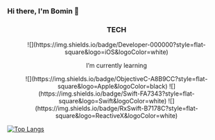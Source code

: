 ### Hi there, I'm Bomin 👋

<h3 align="center"> TECH </h3>
<p align="center"> 
 ![](https://img.shields.io/badge/Developer-000000?style=flat-square&logo=iOS&logoColor=white) 
</p>
<p align="center"> I’m currently learning </p>
<p align="center"> ![](https://img.shields.io/badge/ObjectiveC-A8B9CC?style=flat-square&logo=Apple&logoColor=black) ![](https://img.shields.io/badge/Swift-FA7343?style=flat-square&logo=Swift&logoColor=white) ![](https://img.shields.io/badge/RxSwift-B7178C?style=flat-square&logo=ReactiveX&logoColor=white) </p>

<!--
- 🌱 I’m currently learning <img src="https://img.shields.io/badge/Swift-FA7343?style=flat-square&logo=Swift&logoColor=white"/></a> <img src="https://img.shields.io/badge/ObjectiveC-000000?style=flat-square&logo=Apple&logoColor=white"/></a> <img src="https://img.shields.io/badge/RxSwift-B7178C?style=flat-square&logo=ReactiveX&logoColor=white"/></a> 

 [Objective-C](https://developer.apple.com/library/archive/documentation/Cocoa/Conceptual/ProgrammingWithObjectiveC/Introduction/Introduction.html#//apple_ref/doc/uid/TP40011210-CH1-SW1),  [Swift](https://swift.org),  [RxSwift](https://github.com/ReactiveX/RxSwift) 

**BOMS2/BOMS2** is a ✨ _special_ ✨ repository because its `README.md` (this file) appears on your GitHub profile.

Here are some ideas to get you started:

- 🔭 I’m currently working on ...

- 👯 I’m looking to collaborate on ...
- 🤔 I’m looking for help with ...

- 😄 Pronouns: ...
- ⚡ Fun fact: ...
-->

[![Top Langs](https://github-readme-stats.vercel.app/api/top-langs/?username=BOMS2)](https://github.com/BOMS2)



